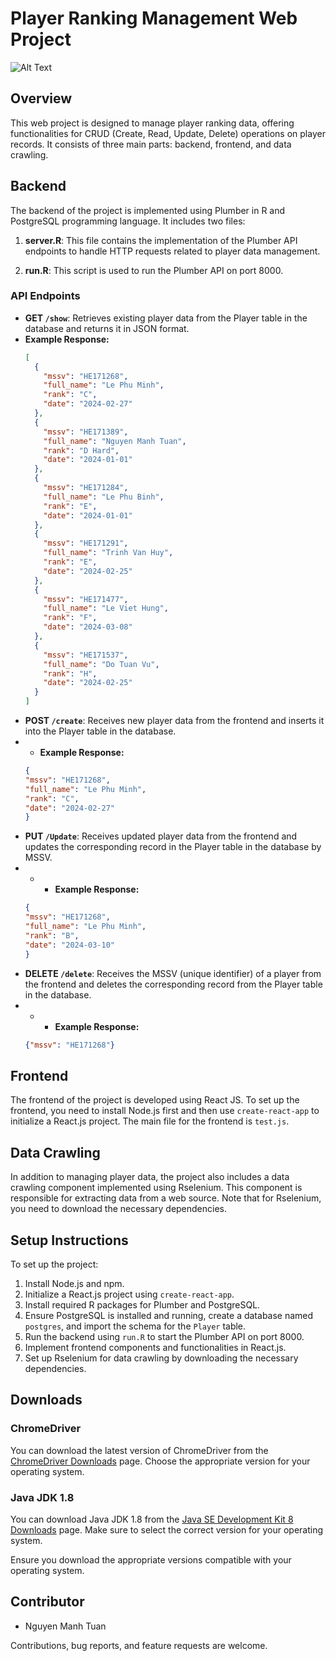 # Player Ranking Management Web Project
![Alt Text](https://drive.google.com/uc?export=view&id=1pJ3Ti5cGrf4wGZr4DG8CqaNi2F30WIDJ)


## Overview

This web project is designed to manage player ranking data, offering functionalities for CRUD (Create, Read, Update, Delete) operations on player records. It consists of three main parts: backend, frontend, and data crawling.

## Backend

The backend of the project is implemented using Plumber in R and PostgreSQL programming language. It includes two files:

1. **server.R**: This file contains the implementation of the Plumber API endpoints to handle HTTP requests related to player data management.

2. **run.R**: This script is used to run the Plumber API on port 8000.

### API Endpoints

- **GET `/show`**: Retrieves existing player data from the Player table in the database and returns it in JSON format.
- **Example Response:**
  ```json
  [
    {
      "mssv": "HE171268",
      "full_name": "Le Phu Minh",
      "rank": "C",
      "date": "2024-02-27"
    },
    {
      "mssv": "HE171389",
      "full_name": "Nguyen Manh Tuan",
      "rank": "D Hard",
      "date": "2024-01-01"
    },
    {
      "mssv": "HE171284",
      "full_name": "Le Phu Binh",
      "rank": "E",
      "date": "2024-01-01"
    },
    {
      "mssv": "HE171291",
      "full_name": "Trinh Van Huy",
      "rank": "E",
      "date": "2024-02-25"
    },
    {
      "mssv": "HE171477",
      "full_name": "Le Viet Hung",
      "rank": "F",
      "date": "2024-03-08"
    },
    {
      "mssv": "HE171537",
      "full_name": "Do Tuan Vu",
      "rank": "H",
      "date": "2024-02-25"
    }
  ]

- **POST `/create`**: Receives new player data from the frontend and inserts it into the Player table in the database.
- - **Example Response:**
  ```json
  {
  "mssv": "HE171268",
  "full_name": "Le Phu Minh",
  "rank": "C",
  "date": "2024-02-27"
  }

- **PUT `/Update`**: Receives updated player data from the frontend and updates the corresponding record in the Player table in the database by MSSV.
- - - **Example Response:**
  ```json
  {
  "mssv": "HE171268",
  "full_name": "Le Phu Minh",
  "rank": "B",
  "date": "2024-03-10"
  }

- **DELETE `/delete`**: Receives the MSSV (unique identifier) of a player from the frontend and deletes the corresponding record from the Player table in the database.
- - - **Example Response:**
  ```json
  {"mssv": "HE171268"}

## Frontend

The frontend of the project is developed using React JS. To set up the frontend, you need to install Node.js first and then use `create-react-app` to initialize a React.js project. The main file for the frontend is `test.js`.

## Data Crawling

In addition to managing player data, the project also includes a data crawling component implemented using Rselenium. This component is responsible for extracting data from a web source. Note that for Rselenium, you need to download the necessary dependencies.

## Setup Instructions

To set up the project:

1. Install Node.js and npm.
2. Initialize a React.js project using `create-react-app`.
3. Install required R packages for Plumber and PostgreSQL.
4. Ensure PostgreSQL is installed and running, create a database named `postgres`, and import the schema for the `Player` table.
5. Run the backend using `run.R` to start the Plumber API on port 8000.
6. Implement frontend components and functionalities in React.js.
7. Set up Rselenium for data crawling by downloading the necessary dependencies.

## Downloads

### ChromeDriver

You can download the latest version of ChromeDriver from the [ChromeDriver Downloads](https://sites.google.com/a/chromium.org/chromedriver/downloads) page. Choose the appropriate version for your operating system.

### Java JDK 1.8

You can download Java JDK 1.8 from the [Java SE Development Kit 8 Downloads](https://www.oracle.com/java/technologies/javase/javase-jdk8-downloads.html) page. Make sure to select the correct version for your operating system.

Ensure you download the appropriate versions compatible with your operating system.

## Contributor

- Nguyen Manh Tuan

Contributions, bug reports, and feature requests are welcome.
